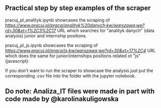 ## Practical step by step examples of the scraper

 pracuj_pl_analityk.ipynb showcases the scraping of *https://www.pracuj.pl/praca/analityk%20danych;kw/warszawa;wp?rd=30&et=1%2C3%2C17* URL which searches for "analityk danych" (data analysis) junior and internship positions.

 pracuj_pl_js.ipynb showcases the scraping of *https://www.pracuj.pl/praca/js;kw/warszawa;wp?rd=30&et=17%2C4* URL which does the same for junior/internships positions related ot "js" (javascript).

 If you don't want to run the scraper to showcase the analysis just put the corresponding .csv file into the folder with the jupyter notebook.

 ## Do note: Analiza_IT files were made in part with code made by @karolinakuligowska


